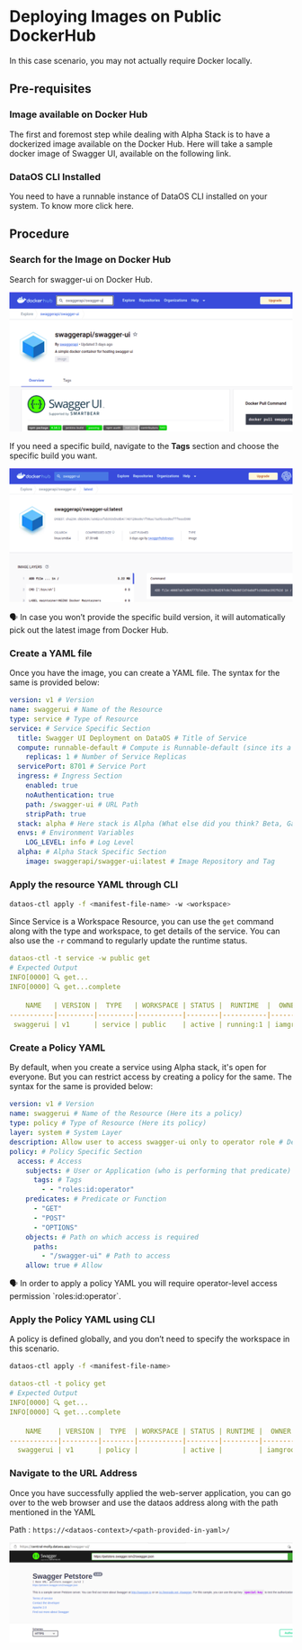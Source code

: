 # Deploying Images on Public DockerHub

In this case scenario, you may not actually require Docker locally.

## Pre-requisites

### **Image available on Docker Hub**

The first and foremost step while dealing with Alpha Stack is to have a dockerized image available on the Docker Hub. Here will take a sample docker image of Swagger UI, available on the following link.

### **DataOS CLI Installed**

You need to have a runnable instance of DataOS CLI installed on your system. To know more click here.

## Procedure

### **Search for the Image on Docker Hub**

Search for swagger-ui on Docker Hub. 

![Untitled](./deploying_images_on_public_dockerhub/untitled.png)

If you need a specific build, navigate to the **Tags** section and choose the specific build you want.

![Untitled](./deploying_images_on_public_dockerhub/untitled_1.png)

<aside>
🗣️ In case you won’t provide the specific build version, it will automatically pick out the latest image from Docker Hub.

</aside>

### **Create a YAML file**

Once you have the image, you can create a YAML file. The syntax for the same is provided below:

```yaml
version: v1 # Version
name: swaggerui # Name of the Resource 
type: service # Type of Resource
service: # Service Specific Section
  title: Swagger UI Deployment on DataOS # Title of Service
  compute: runnable-default # Compute is Runnable-default (since its a service)
	replicas: 1 # Number of Service Replicas
  servicePort: 8701 # Service Port
  ingress: # Ingress Section
    enabled: true
    noAuthentication: true
    path: /swagger-ui # URL Path
    stripPath: true
  stack: alpha # Here stack is Alpha (What else did you think? Beta, Gamma !!!)
  envs: # Environment Variables
    LOG_LEVEL: info # Log Level
  alpha: # Alpha Stack Specific Section
    image: swaggerapi/swagger-ui:latest # Image Repository and Tag
```

### **Apply the resource YAML through CLI**

```bash
dataos-ctl apply -f <manifest-file-name> -w <workspace>
```

Since Service is a Workspace Resource, you can use the `get` command along with the type and workspace, to get details of the service. You can also use the `-r` command to regularly update the runtime status. 

```yaml
dataos-ctl -t service -w public get
# Expected Output
INFO[0000] 🔍 get...                                     
INFO[0000] 🔍 get...complete                             

    NAME   | VERSION |  TYPE   | WORKSPACE | STATUS |  RUNTIME  |  OWNER     
-----------|---------|---------|-----------|--------|-----------|-----------
 swaggerui | v1      | service | public    | active | running:1 | iamgroot
```

### **Create a Policy YAML**

By default, when you create a service using Alpha stack, it's open for everyone. But you can restrict access by creating a policy for the same. The syntax for the same is provided below:

```yaml
version: v1 # Version
name: swaggerui # Name of the Resource (Here its a policy)
type: policy # Type of Resource (Here its policy)
layer: system # System Layer
description: Allow user to access swagger-ui only to operator role # Description
policy: # Policy Specific Section
  access: # Access
    subjects: # User or Application (who is performing that predicate)
      tags: # Tags
        - - "roles:id:operator"                 
    predicates: # Predicate or Function            
      - "GET"
      - "POST"
      - "OPTIONS"
    objects: # Path on which access is required
      paths:
        - "/swagger-ui" # Path to access
    allow: true # Allow
```

<aside>
🗣️ In order to apply a policy YAML you will require operator-level access permission `roles:id:operator`.

</aside>

### **Apply the Policy YAML using CLI**

A policy is defined globally, and you don’t need to specify the workspace in this scenario.

```bash
dataos-ctl apply -f <manifest-file-name>
```

```yaml
dataos-ctl -t policy get
# Expected Output
INFO[0000] 🔍 get...                                     
INFO[0000] 🔍 get...complete                             

    NAME    | VERSION |  TYPE  | WORKSPACE | STATUS | RUNTIME |  OWNER     
------------|---------|--------|-----------|--------|---------|-----------
  swaggerui | v1      | policy |           | active |         | iamgroot
```

### **Navigate to the URL Address**

Once you have successfully applied the web-server application, you can go over to the web browser and use the dataos address along with the path mentioned in the YAML

Path : `https://<dataos-context>/<path-provided-in-yaml>/`

![Untitled](./deploying_images_on_public_dockerhub/untitled_2.png)